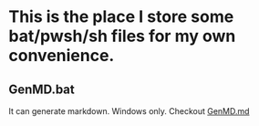 # This is the place I store some bat/pwsh/sh files for my own convenience.

## GenMD.bat

It can generate markdown. Windows only. Checkout [GenMD.md](./GenMD.md)
